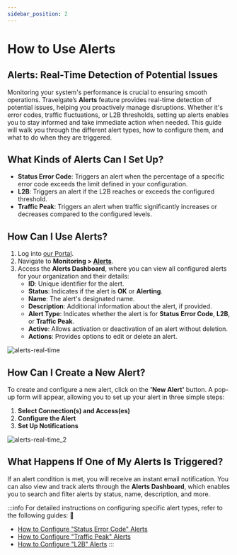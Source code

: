 ```yaml
---
sidebar_position: 2
---
```


# How to Use Alerts

## Alerts: Real-Time Detection of Potential Issues
Monitoring your system's performance is crucial to ensuring smooth operations. Travelgate’s **Alerts** feature provides real-time detection of potential issues, helping you proactively manage disruptions. Whether it's error codes, traffic fluctuations, or L2B thresholds, setting up alerts enables you to stay informed and take immediate action when needed. This guide will walk you through the different alert types, how to configure them, and what to do when they are triggered.

## What Kinds of Alerts Can I Set Up?
- **Status Error Code**: Triggers an alert when the percentage of a specific error code exceeds the limit defined in your configuration.
- **L2B**: Triggers an alert if the L2B reaches or exceeds the configured threshold.
- **Traffic Peak**: Triggers an alert when traffic significantly increases or decreases compared to the configured levels.

## How Can I Use Alerts?
1. Log into [our Portal](https://www.travelgate.com/).
2. Navigate to **Monitoring > [Alerts](https://app.travelgate.com/alerts)**.
3. Access the **Alerts Dashboard**, where you can view all configured alerts for your organization and their details:
   - **ID**: Unique identifier for the alert.
   - **Status**: Indicates if the alert is **OK** or **Alerting**.
   - **Name**: The alert's designated name.
   - **Description**: Additional information about the alert, if provided.
   - **Alert Type**: Indicates whether the alert is for **Status Error Code**, **L2B**, or **Traffic Peak**.
   - **Active**: Allows activation or deactivation of an alert without deletion.
   - **Actions**: Provides options to edit or delete an alert.

![alerts-real-time](https://storage.travelgate.com/kbase/alerts-real-time.jpg)

## How Can I Create a New Alert?
To create and configure a new alert, click on the **'New Alert'** button. A pop-up form will appear, allowing you to set up your alert in three simple steps:

1. **Select Connection(s) and Access(es)**
2. **Configure the Alert**
3. **Set Up Notifications**

![alerts-real-time_2](https://storage.travelgate.com/kbase/alerts-real-time_2.jpg)

## What Happens If One of My Alerts Is Triggered?
If an alert condition is met, you will receive an instant email notification. You can also view and track alerts through the **Alerts Dashboard**, which enables you to search and filter alerts by status, name, description, and more.

:::info
For detailed instructions on configuring specific alert types, refer to the following guides: 🚀
- [How to Configure "Status Error Code" Alerts](/kb/app-features/monitoring-tools/alerts/alerts-status-error)
- [How to Configure "Traffic Peak" Alerts](/kb/app-features/monitoring-tools/alerts/alerts-traffic-peak)
- [How to Configure "L2B" Alerts](/kb/app-features/monitoring-tools/alerts/alerts-l2b)
:::
